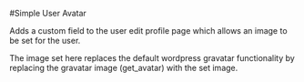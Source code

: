 #Simple User Avatar

Adds a custom field to the user edit profile page which allows
an image to be set for the user.

The image set here replaces the default wordpress gravatar functionality
by replacing the gravatar image (get_avatar) with the set image.
